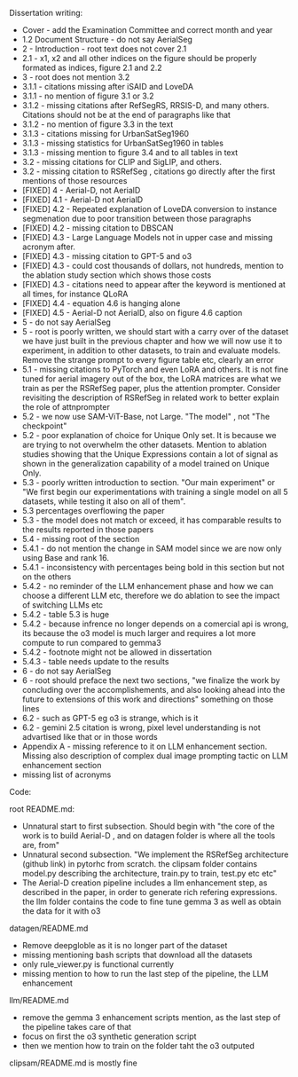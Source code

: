 Dissertation writing: 

- Cover - add the Examination Committee and correct month and year
- 1.2 Document Structure - do not say AerialSeg
- 2 - Introduction - root text does not cover 2.1
- 2.1 - x1, x2 and all other indices on the figure should be properly formated as indices, figure 2.1 and 2.2
- 3 - root does not mention 3.2
- 3.1.1 - citations missing after iSAID and LoveDA
- 3.1.1 - no mention of figure 3.1 or 3.2
- 3.1.2 - missing citations after RefSegRS, RRSIS-D, and many others. Citations should not be at the end of paragraphs like that
- 3.1.2 - no mention of figure 3.3 in the text
- 3.1.3 - citations missing for UrbanSatSeg1960
- 3.1.3 - missing statistics for UrbanSatSeg1960 in tables
- 3.1.3 - missing mention to figure 3.4 and to all tables in text
- 3.2 - missing citations for CLIP and SigLIP, and others. 
- 3.2 - missing citation to RSRefSeg , citations go directly after the first mentions of those resources
- [FIXED] 4 - Aerial-D, not AerialD
- [FIXED] 4.1 - Aerial-D not AerialD
- [FIXED] 4.2 - Repeated explanation of LoveDA conversion to instance segmenation due to poor transition between those paragraphs
- [FIXED] 4.2 - missing citation to DBSCAN
- [FIXED] 4.3 - Large Language Models not in upper case and missing acronym after.
- [FIXED] 4.3 - missing citation to GPT-5 and o3
- [FIXED] 4.3 - could cost thousands of dollars, not hundreds, mention to the ablation study section which shows those costs
- [FIXED] 4.3 - citations need to appear after the keyword is mentioned at all times, for instance QLoRA 
- [FIXED] 4.4 - equation 4.6 is hanging alone
- [FIXED] 4.5 - Aerial-D not AerialD, also on figure 4.6 caption
- 5 - do not say AerialSeg
- 5 - root is poorly written, we should start with a carry over of the dataset we have just built in the previous chapter and how we will now use it to experiment, in addition to other datasets, to train and evaluate models. Remove the strange prompt to every figure table etc, clearly an error
- 5.1 - missing citations to PyTorch and even LoRA and others. It is not fine tuned for aerial imagery out of the box, the LoRA matrices are what we train as per the RSRefSeg paper, plus the attention prompter. Consider revisiting the description of RSRefSeg in related work to better explain the role of attnprompter
- 5.2 - we now use SAM-ViT-Base, not Large. "The model" , not "The checkpoint"
- 5.2 - poor explanation of choice for Unique Only set. It is because we are trying to not overwhelm the other datasets. Mention to ablation studies showing that the Unique Expressions contain a lot of signal as shown in the generalization capability of a model trained on Unique Only. 
- 5.3 -  poorly written introduction to section. "Our main experiment" or "We first begin our experimentations with training a single model on all 5 datasets, while testing it also on all of them". 
- 5.3 percentages overflowing the paper
- 5.3 -  the model does not match or exceed, it has comparable results to the results reported in those papers
- 5.4 - missing root of the section
- 5.4.1 - do not mention the change in SAM model since we are now only using Base and rank 16. 
- 5.4.1 - inconsistency with percentages being bold in this section but not on the others
- 5.4.2 -  no reminder of the LLM enhancement phase and how we can choose a different LLM etc, therefore we do ablation to see the impact of switching LLMs etc
- 5.4.2 -  table 5.3 is huge
- 5.4.2 - because infrence no longer depends on a comercial api is wrong, its because the o3 model is much larger and requires a lot more compute to run compared to gemma3
- 5.4.2 - footnote might not be allowed in dissertation
- 5.4.3 -  table needs update to the results
- 6 - do not say AerialSeg
- 6 - root should preface the next two sections, "we finalize the work by concluding over the accomplishements, and also looking ahead into the future to extensions of this work and directions" something on those lines
- 6.2 - such as GPT-5 eg o3 is strange, which is it
- 6.2 - gemini 2.5 citation is wrong, pixel level understanding is not advartised like that or in those words
- Appendix A - missing reference to it on LLM enhancement section. Missing also description of complex dual image prompting tactic on LLM enhancement section
- missing list of acronyms

Code: 

root README.md: 
- Unnatural start to first subsection. Should begin with "the core of the work is to build Aerial-D , and on datagen folder is where all the tools are, from"
- Unnatural second subsection. "We implement the RSRefSeg architecture (github link) in pytorhc from scratch. the clipsam folder contains model.py describing the architecture, train.py to train, test.py etc etc"
- The Aerial-D creation pipeline includes a llm enhancement step, as described in the paper, in order to generate rich refering expressions. the llm folder contains the code to fine tune gemma 3 as well as obtain the data for it with o3

datagen/README.md
- Remove deepgloble as it is no longer part of the dataset
- missing mentioning bash scripts that download all the datasets
- only rule_viewer.py is functional currently
- missing mention to how to run the last step of the pipeline, the LLM enhancement

llm/README.md
- remove the gemma 3 enhancement scripts mention, as the last step of the pipeline takes care of that
- focus on first the o3 synthetic generation script
- then we mention how to train on the folder taht the o3 outputed

clipsam/README.md is mostly fine



